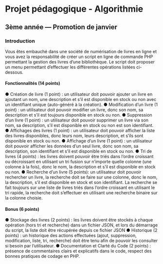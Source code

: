 # Projet pédagogique - Algorithmie
## 3ème année — Promotion de janvier

### Introduction
Vous êtes embauché dans une société de numérisation de livres en ligne et vous avez la responsabilité de
créer un script en ligne de commande PHP permettant la gestion des livres d’une bibliothèque. Le script doit
proposer un menu permettant d’effectuer les différentes opérations listées ci-dessous.

#### Fonctionnalités (14 points)

● Création de livre (1 point) : un utilisateur doit pouvoir ajouter un livre en ajoutant un nom, une
description et s’il est disponible en stock ou non avec un identifiant unique (auto-généré à la création).
● Modification d’un livre (1 point) : un utilisateur doit pouvoir modifier un livre, donc son nom, sa
description et s’il est toujours disponible en stock ou non.
● Suppression d’un livre (1 point) : un utilisateur doit pouvoir supprimer un livre via son nom, sa
description, s’il est disponible en stock ou non est son identifiant.
● Affichages des livres (1 point) : un utilisateur doit pouvoir afficher la liste des livres disponibles, donc
leurs nom, leurs description, et s’ils sont disponible en stock ou non.
● Affichage d’un livre (1 point) : un utilisateur doit pouvoir afficher les données d’un seul livre, donc son
nom, sa description, son identifiant et s’il est disponible en stock ou non.
● Tri de livres (4 points) : les livres doivent pouvoir être triés dans l’ordre croissant ou décroissant en
utilisant un tri fusion sur n’importe quelle colonne (une colonne à la fois), donc le nom, la description et
s’il est disponible en stock ou non.
● Recherche d’un livre (5 points): un utilisateur doit pouvoir rechercher un livre, la recherche doit se faire
sur une colonne, donc le nom, la description, s’il est disponible en stock et son identifiant. La recherche
se fait toujours sur une liste de livres triés dans l’ordre croissant en utilisant le tri rapide, la recherche
doit s’effectuer en utilisant une recherche binaire sur la colonne choisie.

#### Bonus (6 points)
● Stockage des livres (2 points) : les livres doivent être stockés à chaque opération (hors tri et
recherche) dans un fichier JSON, et lors du démarrage du script, la liste doit être récupérée depuis ce
fichier JSON
● Historique (2 points) : un historique des actions effectuées (ajout, suppression, modification, liste, tri,
recherche) doit être tenu afin de pouvoir les consulter si besoin par l’utilisateur.
● Documentation et Clarté du Code (2 points) : présence de commentaires clairs et explicatifs dans le
code, respect des bonnes pratiques de codage en PHP.